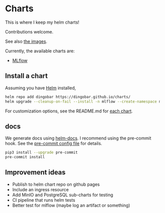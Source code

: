 # Charts

This is where I keep my helm charts!

Contributions welcome.

See also [the images](https://github.com/dingobar/images).

Currently, the available charts are:

- [MLflow](./charts/mlflow/README.md)

## Install a chart

Assuming you have [Helm](https://helm.sh/) installed,

```sh
helm repo add dingobar https://dingobar.github.io/charts/
helm upgrade --cleanup-on-fail --install -n mlflow --create-namespace my-mlflow dingobar/mlflow
```

For customization options, see the README.md for [each chart](./charts/).

## docs

We generate docs using [helm-docs](https://github.com/norwoodj/helm-docs). I recommend using the pre-commit hook.
See the [pre-commit config file](./.pre-commit-config.yaml) for details.

```sh
pip3 install --upgrade pre-commit
pre-commit install
```

## Improvement ideas

- Publish to helm chart repo on github pages
- Include an ingress resource
- Add MinIO and PostgreSQL sub-charts for testing
- CI pipeline that runs helm tests
- Better test for mlflow (maybe log an artifact or something)
